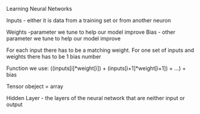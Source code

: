 Learning Neural Networks 


Inputs - either it is data from a training set or from another neuron 

Weights -parameter we tune to help our model improve
Bias -  other parameter we tune to help our model improve

For each input there has to be a matching weight. For one set of inputs and weights there has to be 1 bias number 

Function we use:
((inputs[i]*weight[i]) + (inputs[i+1]*weight[i+1]) + ...) + bias 


Tensor obeject = array 

Hidden Layer - the layers of the neural network that are neither input or output